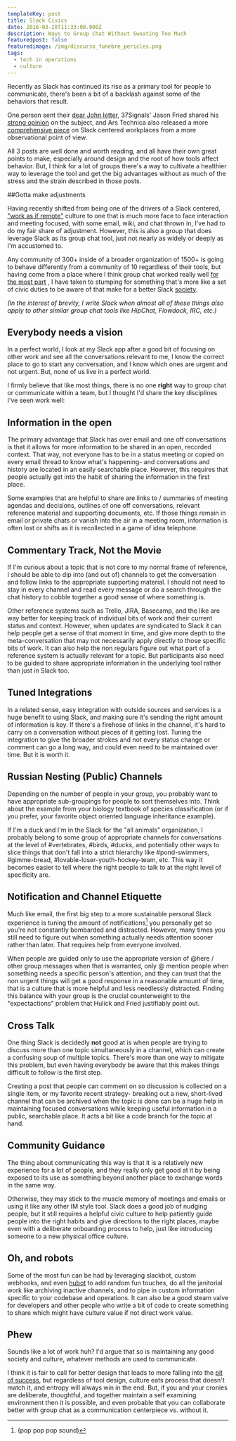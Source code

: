 ```yaml
---
templateKey: post
title: Slack Civics
date: 2016-03-28T11:33:00.000Z
description: Ways to Group Chat Without Sweating Too Much
featuredpost: false
featuredimage: /img/discurso_funebre_pericles.png
tags:
  - tech in operations
  - culture
---
```

Recently as Slack has continued its rise as a primary tool for people to communicate, there's been a bit of a backlash against some of the behaviors that result.

One person sent their [dear John letter][1], 37Signals' Jason Fried shared his [strong opinion][2] on the subject, and Ars Technica also released a more [comprehensive piece][3] on Slack centered workplaces from a more observational point of view.

All 3 posts are well done and worth reading, and all have their own great points to make, especially around design and the root of how tools affect behavior. But, I think for a lot of groups there's a way to cultivate a healthier way to leverage the tool and get the big advantages without as much of the stress and the strain described in those posts.

[1]: https://medium.com/better-people/slack-i-m-breaking-up-with-you-54600ace03ea#.5hwhugk6d
[2]: https://m.signalvnoise.com/is-group-chat-making-you-sweat-744659addf7d#.j18h4uytr
[3]: http://arstechnica.com/information-technology/2016/03/what-slack-is-doing-to-our-offices-and-our-minds/

##Gotta make adjustments

Having recently shifted from being one of the drivers of a Slack centered, ["work as if remote"][4] culture to one that is much more face to face interaction and meeting focused, with some email, wiki, and chat thrown in, I've had to do my fair share of adjustment. However, this is also a group that does leverage Slack as its group chat tool, just not nearly as widely or deeply as I'm accustomed to.

[4]: http://www.panozzaj.com/blog/2015/10/25/work-as-if-remote/

Any community of 300+ inside of a broader organization of 1500+ is going to behave differently from a community of 10 regardless of their tools, but having come from a place where I think group chat worked really well [for the most part][5] , I have taken to stumping for something that's more like a set of civic duties to be aware of that make for a better Slack [society][6]. 

_(In the interest of brevity, I write Slack when almost all of these things also apply to other similar group chat tools like HipChat, Flowdock, IRC, etc.)_

[5]: http://craigsturgis.com/2015/08/17/slack-is-the-future-of-team-communication/
[6]: https://www.youtube.com/watch?v=xhe3RlzgTiQ

## Everybody needs a vision

In a perfect world, I look at my Slack app after a good bit of focusing on other work and see all the conversations relevant to me, I know the correct place to go to start any conversation, and I know which ones are urgent and not urgent. But, none of us live in a perfect world.

I firmly believe that like most things, there is no one **right** way to group chat or communicate within a team, but I thought I'd share the key disciplines I've seen work well:

## Information in the open

The primary advantage that Slack has over email and one off conversations is that it allows for more information to be shared in an open, recorded context. That way, not everyone has to be in a status meeting or copied on every email thread to know what's happening- and conversations and history are located in an easily searchable place. However, this requires that people actually get into the habit of sharing the information in the first place.

Some examples that are helpful to share are links to / summaries of meeting agendas and decisions, outlines of one off conversations, relevant reference material and supporting documents, etc. If those things remain in email or private chats or vanish into the air in a meeting room, information is often lost or shifts as it is recollected in a game of idea telephone.

## Commentary Track, Not the Movie

If I'm curious about a topic that is not core to my normal frame of reference, I should be able to dip into (and out of) channels to get the conversation and follow links to the appropriate supporting material. I should not need to stay in every channel and read every message or do a search through the chat history to cobble together a good sense of where something is.

Other reference systems such as Trello, JIRA, Basecamp, and the like are way better for keeping track of individual bits of work and their current status and context. However, when updates are syndicated to Slack it can help people get a sense of that moment in time, and give more depth to the meta-conversation that may not necessarily apply directly to those specific bits of work. It can also help the non regulars figure out what part of a reference system is actually relevant for a topic. But participants also need to be guided to share appropriate information in the underlying tool rather than just in Slack too.

## Tuned Integrations

In a related sense, easy integration with outside sources and services is a huge benefit to using Slack, and making sure it's sending the right amount of information is key. If there's a firehose of links in the channel, it's hard to carry on a conversation without pieces of it getting lost. Tuning the integration to give the broader strokes and not every status change or comment can go a long way, and could even need to be maintained over time. But it is worth it.

## Russian Nesting (Public) Channels

Depending on the number of people in your group, you probably want to have appropriate sub-groupings for people to sort themselves into. Think about the example from your biology textbook of species classification (or if you prefer, your favorite object oriented language inheritance example).

If I'm a duck and I'm in the Slack for the "all animals" organization, I probably belong to some group of appropriate channels for conversations at the level of #vertebrates, #birds, #ducks, and potentially other ways to slice things that don't fall into a strict hierarchy like #pond-swimmers, #gimme-bread, #lovable-loser-youth-hockey-team, etc. This way it becomes easier to tell where the right people to talk to at the right level of specificity are.

## Notification and Channel Etiquette

Much like email, the first big step to a more sustainable personal Slack experience is tuning the amount of notifications[^1] you personally get so you're not constantly bombarded and distracted. However, many times you still need to figure out when something actually needs attention sooner rather than later. That requires help from everyone involved.

[^1]: (pop pop pop sound)

When people are guided only to use the appropriate version of @here / other group messages when that is warranted, only @ mention people when something needs a specific person's attention, and they can trust that the non urgent things will get a good response in a reasonable amount of time, that is a culture that is more helpful and less needlessly distracted. Finding this balance with your group is the crucial counterweight to the "expectactions" problem that Hulick and Fried justifiably point out.

## Cross Talk

One thing Slack is decidedly **not** good at is when people are trying to discuss more than one topic simultaneously in a channel, which can create a confusing soup of multiple topics. There's more than one way to mitigate this problem, but even having everybody be aware that this makes things difficult to follow is the first step.

Creating a post that people can comment on so discussion is collected on a single item, or my favorite recent strategy- breaking out a new, short-lived channel that can be archived when the topic is done can be a huge help in maintaining focused conversations while keeping useful information in a public, searchable place. It acts a bit like a code branch for the topic at hand.

## Community Guidance

The thing about communicating this way is that it is a relatively new experience for a lot of people, and they really only get good at it by being exposed to its use as something beyond another place to exchange words in the same way.

Otherwise, they may stick to the muscle memory of meetings and emails or using it like any other IM style tool. Slack does a good job of nudging people, but it still requires a helpful civic culture to help patiently guide people into the right habits and give directions to the right places, maybe even with a deliberate onboarding process to help, just like introducing someone to a new physical office culture.

## Oh, and robots
Some of the most fun can be had by leveraging slackbot, custom webhooks, and even [hubot][7] to add random fun touches, do all the janitorial work like archiving inactive channels, and to pipe in custom information specific to your codebase and operations. It can also be a good steam valve for developers and other people who write a bit of code to create something to share which might have culture value if not direct work value.

[7]: https://hubot.github.com/

## Phew

Sounds like a lot of work huh? I'd argue that so is maintaining any good society and culture, whatever methods are used to communicate.

I think it is fair to call for better design that leads to more falling into the [pit of success][8], but regardless of tool design, culture eats process that doesn't match it, and entropy will always win in the end. But, if you and your cronies are deliberate, thoughtful, and together maintain a self examining environment then it is possible, and even probable that you can collaborate better with group chat as a communication centerpiece vs. without it.

[8]: http://blog.codinghorror.com/falling-into-the-pit-of-success/
